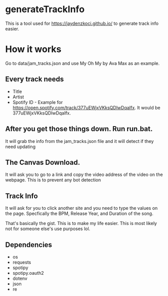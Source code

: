 # generateTrackInfo
This is a tool used for https://jaydenzkoci.github.io/ to generate track info easier.

# How it works
Go to data/jam_tracks.json and use My Oh My by Ava Max as an example.
## Every track needs
- Title
- Artist
- Spotify ID - Example for https://open.spotify.com/track/377uEWjxVKksQDlwDqaIfx. It would be 377uEWjxVKksQDlwDqaIfx.
## After you get those things down. Run run.bat.
It will grab the info from the jam_tracks.json file and it will detect if they need updating
## The Canvas Download.
It will ask you to go to a link and copy the video address of the video on the webpage. This is to prevent any bot detection
## Track Info
It will ask for you to click another site and you need to type the values on the page. Specfically the BPM, Release Year, and Duration of the song.

That's basically the gist. This is to make my life easier. This is most likely not for someone else's use purposes lol.
## Dependencies
- os
- requests
- spotipy
- spotipy.oauth2
- dotenv
- json
- re
